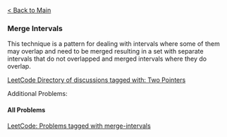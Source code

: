 [< Back to Main](../../README.md)

### Merge Intervals

This technique is a pattern for dealing with intervals where some of them may overlap and need to be merged resulting in a set with separate intervals that do not overlapped and merged intervals where they do overlap.

[LeetCode Directory of discussions tagged with: Two Pointers](https://leetcode.com/discuss/interview-question?currentPage=1&orderBy=most_relevant&query=merge-intervals)

Additional Problems:

#### All Problems

[LeetCode: Problems tagged with merge-intervals](https://leetcode.com/problemset/all/?search=merge-intervals&page=1&sorting=W3sic29ydE9yZGVyIjoiQVNDRU5ESU5HIiwib3JkZXJCeSI6IkRJRkZJQ1VMVFkifV0%3D)
